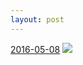 ```yaml
---
layout: post
---
```


<p>
  <time><a href="/489">2016-05-08</a></time>
  <a href="/489"><img src="{{ site.assets_url }}/489-483.jpg" srcset="{{ site.assets_url }}/489-966.jpg 966w, {{ site.assets_url }}/489-724.jpg 724w, {{ site.assets_url }}/489-483.jpg 483w, {{ site.assets_url }}/489-242.jpg 242w" sizes="(min-width: 700px) 50vw, calc(100vw - 2rem)" /></a>
</p>
